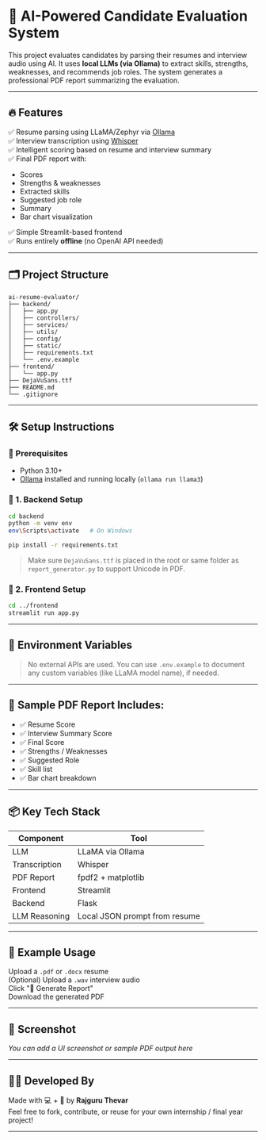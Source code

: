 
# 🧠 AI-Powered Candidate Evaluation System

This project evaluates candidates by parsing their resumes and interview audio using AI. It uses **local LLMs (via Ollama)** to extract skills, strengths, weaknesses, and recommends job roles. The system generates a professional PDF report summarizing the evaluation.

---

## 🔥 Features

✅ Resume parsing using LLaMA/Zephyr via [Ollama](https://ollama.com)  
✅ Interview transcription using [Whisper](https://github.com/openai/whisper)  
✅ Intelligent scoring based on resume and interview summary  
✅ Final PDF report with:
- Scores
- Strengths & weaknesses
- Extracted skills
- Suggested job role
- Summary
- Bar chart visualization

✅ Simple Streamlit-based frontend  
✅ Runs entirely **offline** (no OpenAI API needed)

---

## 🗂️ Project Structure

```
ai-resume-evaluator/
├── backend/
│   ├── app.py
│   ├── controllers/
│   ├── services/
│   ├── utils/
│   ├── config/
│   ├── static/
│   ├── requirements.txt
│   └── .env.example
├── frontend/
│   └── app.py
├── DejaVuSans.ttf
├── README.md
└── .gitignore
```

---

## 🛠️ Setup Instructions

### 🔹 Prerequisites

- Python 3.10+
- [Ollama](https://ollama.com) installed and running locally (`ollama run llama3`)

### 🔹 1. Backend Setup

```bash
cd backend
python -m venv env
env\Scripts\activate   # On Windows

pip install -r requirements.txt
```

> Make sure `DejaVuSans.ttf` is placed in the root or same folder as `report_generator.py` to support Unicode in PDF.

### 🔹 2. Frontend Setup

```bash
cd ../frontend
streamlit run app.py
```

---

## 🔐 Environment Variables

> No external APIs are used. You can use `.env.example` to document any custom variables (like LLaMA model name), if needed.

---

## 📄 Sample PDF Report Includes:

- ✅ Resume Score
- ✅ Interview Summary Score
- ✅ Final Score
- ✅ Strengths / Weaknesses
- ✅ Suggested Role
- ✅ Skill list
- ✅ Bar chart breakdown

---

## 📦 Key Tech Stack

| Component | Tool |
|----------|------|
| LLM | LLaMA via Ollama |
| Transcription | Whisper |
| PDF Report | fpdf2 + matplotlib |
| Frontend | Streamlit |
| Backend | Flask |
| LLM Reasoning | Local JSON prompt from resume |

---

## 🧪 Example Usage

Upload a `.pdf` or `.docx` resume  
(Optional) Upload a `.wav` interview audio  
Click "🚀 Generate Report"  
Download the generated PDF

---

## 📸 Screenshot

_You can add a UI screenshot or sample PDF output here_

---

## 👨‍💻 Developed By

Made with 💻 + 🧠 by **Rajguru Thevar**  
Feel free to fork, contribute, or reuse for your own internship / final year project!

---
